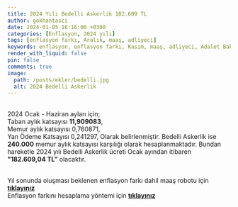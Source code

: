 ```yaml
---
title: 2024 Yılı Bedelli Askerlik 182.609 TL
author: gokhantasci
date: 2024-01-05 16:16:00 +0300
categories: [Enflasyon, 2024 yılı]
tags: [enflasyon farkı, Aralık, maaş, adliyeci]
keywords: enflasyon, enflasyon farkı, Kasım, maaş, adliyeci, Adalet Bakanlığı
render_with_liquid: false
pin: false
comments: true
image:
  path: /posts/ekler/bedelli.jpg
  alt: 2024 Bedelli Askerlik
---
```


<br>2024 Ocak - Haziran ayları için;
<br>Taban aylık katsayısı **11,909083**,
<br>Memur aylık katsayısı 0,760871,
<br>Yan Ödeme Katsayısı 0,241297,
Olarak belirlenmiştir. Bedelli Askerlik ise **240.000** memur aylık katsayısı karşılığı olarak hesaplanmaktadır. Bundan hareketle 2024 yılı Bedelli Askerlik ücreti Ocak ayından itibaren **"182.609,04 TL"** olacaktır.


<br>Yıl sonunda oluşması beklenen enflasyon farkı dahil maaş robotu için [**tıklayınız**](https://adliyeci.com.tr/maasyeni/) 
<br>Enflasyon farkını hesaplama yöntemi için [**tıklayınız**](https://adliyeci.com.tr/enflasyonfarki/) 
